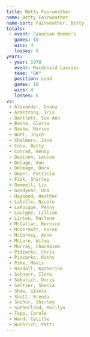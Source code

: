 ```yaml
---
title: Betty Fairweather
name: Betty Fairweather
name-sort: Fairweather, Betty
totals:
 - event: Canadian Women's
   games: 10
   wins: 4
   losses: 6
years:
 - year: 1978
   event: Macdonald Lassies
   team: "SK"
   position: Lead
   games: 10
   wins: 4
   losses: 6
vs:
 - Alexander, Donna
 - Armstrong, Iris
 - Bartlett, Sue Ann
 - Basha, Gloria
 - Basha, Marion
 - Butt, Joyce
 - Chalmers, Jane
 - Cole, Betty
 - Conrad, Wendy
 - Davison, Louise
 - Delage, Ann
 - Delmage, Dora
 - Dwyer, Patricia
 - Fisk, Shirley
 - Gemmell, Liz
 - Goodyear, Una
 - Haywood, Heather
 - Labelle, Nicole
 - LaRocque, Penny
 - Lavigne, Lillian
 - Linton, Marlene
 - McCallan, Bernice
 - McDermott, Karen
 - McGarvey, Anne
 - McLure, Wilma
 - Murray, Charmaine
 - Pidzarko, Chris
 - Pidzarko, Kathy
 - Pike, Mavis
 - Randall, Katherine
 - Schnarr, Ilona
 - Sekulich, Doris
 - Seltzer, Sheila
 - Shaw, Gisele
 - Shutt, Brenda
 - Snihur, Shirley
 - Sutherland, Marilyn
 - Topp, Carole
 - Ward, Cecille
 - Wuthrich, Patti
---
```

